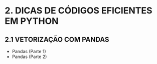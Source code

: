 # 2. DICAS DE CÓDIGOS EFICIENTES EM PYTHON
## 2.1 VETORIZAÇÃO COM PANDAS
- Pandas (Parte 1)
- Pandas (Parte 2)
